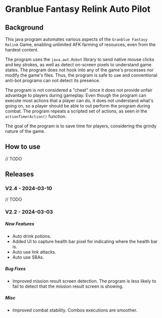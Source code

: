 # Granblue Fantasy Relink Auto Pilot

## Background
This java program automates various aspects of the `Granblue Fantasy Relink` Game, 
enabling unlimited AFK farming of resources, even from the hardest content.

The program uses the `java.awt.Robot` library to send native mouse clicks and
key strokes, as well as detect on-screen pixels to understand game states.
The program does not hook into any of the game's processes nor modify the game's files.
Thus, the program is safe to use and conventional anti-bot programs can not detect its presence.

The program is not considered a "cheat" since it does not provide unfair advantage to players
during gameplay. Even though the program can execute most actions that a player can do, it
does not understand what's going on, so a player should be able to out perform the program
during combat. The program repeats a scripted set of actions, as seen in the `actionTimerAction()` function.

The goal of the program is to save time for players, considering the grindy nature of the game.

## How to use
// TODO

## Releases

### V2.4 - 2024-03-10
// TODO

### V2.2 - 2024-03-03
##### New Features
- Auto drink potions.
- Added UI to capture health bar pixel for indicating where the health bar is.
- Auto use link attacks.
- Auto use SBAs.
##### Bug Fixes
- Improved mission result screen detection. The program is less likely to fail to detect that the mission result screen is showing.
##### Misc
- Improved combat stability. Combos executions are smoother.
